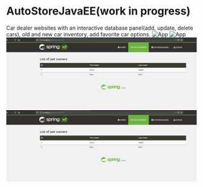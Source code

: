 # AutoStoreJavaEE(work in progress)
Car dealer websites with an interactive database panel(add, update, delete cars), 
 old and new car inventory, add favorite car options.
![App](https://github.com/SimiAlex/AutoStoreJavaEE/blob/master/src/main/resources/images/login.PNG)
![App](https://github.com/SimiAlex/AutoStoreJavaEE/blob/master/src/main/resources/images/home.PNG)
![App](https://github.com/SimiAlex/PetClinic/blob/master/pet-clinic-web/src/main/resources/static/resources/images/Capture.PNG)
![App](https://github.com/SimiAlex/PetClinic/blob/master/pet-clinic-web/src/main/resources/static/resources/images/Capture.PNG)
